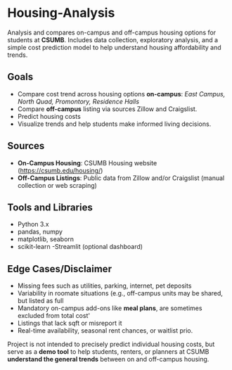 # Housing-Analysis

Analysis and compares on-campus and off-campus housing options for students at **CSUMB**. Includes data collection, exploratory analysis, and a simple cost prediction model to help understand housing affordability and trends.



## Goals
- Compare cost trend across housing options **on-campus**:
*East Campus, North Quad, Promontory, Residence Halls*
- Compare **off-campus** listing via sources Zillow and Craigslist.
- Predict housing costs
- Visualize trends and help students make informed living decisions.



## Sources
- **On-Campus Housing**: CSUMB Housing website (https://csumb.edu/housing/)
- **Off-Campus Listings**: Public data from Zillow and/or Craigslist (manual collection or web scraping)



## Tools and Libraries

- Python 3.x
- pandas, numpy
- matplotlib, seaborn
- scikit-learn 
-Streamlit (optional dashboard)

## Edge Cases/Disclaimer
- Missing fees such as utilities, parking, internet, pet deposits
- Variability in roomate situations (e.g., off-campus units may be shared, but listed as full
- Mandatory on-campus add-ons like **meal plans**, are sometimes excluded from total cost'
- Listings that lack sqft or misreport it
- Real-time availability, seasonal rent chances, or waitlist prio.

Project is not intended to precisely predict individual housing costs, but serve as a **demo tool** to help students, renters, or planners at CSUMB **understand the general trends** between on and off-campus housing.

